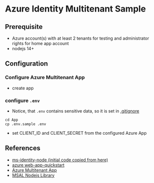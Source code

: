 # Azure Identity Multitenant Sample

## Prerequisite
- Azure account(s) with at least 2 tenants for testing and administrator rights for home app account
- nodejs 14+

## Configuration

### Configure Azure Multitenant App
- create app 

### configure `.env`
- Notice, that `.env` contains sensitive data, so it is set in [.gitignore](.gitignore)
```
cd App
cp .env.sample .env
```
- set CLIENT_ID and CLIENT_SECRET from the configured Azure App


## References
- [ms-identity-node (initial code copied from here)](https://github.com/Azure-Samples/ms-identity-node)
- [azure web-app-quickstart](https://docs.microsoft.com/en-us/azure/active-directory/develop/web-app-quickstart?pivots=devlang-nodejs-msal)
- [Azure Multitenant App](https://docs.microsoft.com/en-us/azure/active-directory/develop/howto-convert-app-to-be-multi-tenant)
- [MSAL Nodejs Library](https://github.com/AzureAD/microsoft-authentication-library-for-js/blob/dev/lib/msal-node/docs/configuration.md)
